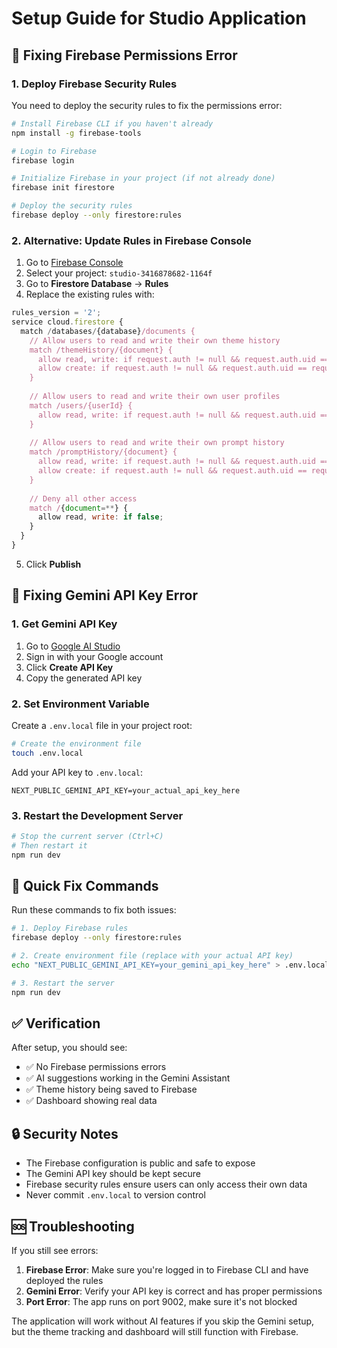 # Setup Guide for Studio Application

## 🔧 Fixing Firebase Permissions Error

### 1. Deploy Firebase Security Rules

You need to deploy the security rules to fix the permissions error:

```bash
# Install Firebase CLI if you haven't already
npm install -g firebase-tools

# Login to Firebase
firebase login

# Initialize Firebase in your project (if not already done)
firebase init firestore

# Deploy the security rules
firebase deploy --only firestore:rules
```

### 2. Alternative: Update Rules in Firebase Console

1. Go to [Firebase Console](https://console.firebase.google.com/)
2. Select your project: `studio-3416878682-1164f`
3. Go to **Firestore Database** → **Rules**
4. Replace the existing rules with:

```javascript
rules_version = '2';
service cloud.firestore {
  match /databases/{database}/documents {
    // Allow users to read and write their own theme history
    match /themeHistory/{document} {
      allow read, write: if request.auth != null && request.auth.uid == resource.data.userId;
      allow create: if request.auth != null && request.auth.uid == request.resource.data.userId;
    }
    
    // Allow users to read and write their own user profiles
    match /users/{userId} {
      allow read, write: if request.auth != null && request.auth.uid == userId;
    }
    
    // Allow users to read and write their own prompt history
    match /promptHistory/{document} {
      allow read, write: if request.auth != null && request.auth.uid == resource.data.userId;
      allow create: if request.auth != null && request.auth.uid == request.resource.data.userId;
    }
    
    // Deny all other access
    match /{document=**} {
      allow read, write: if false;
    }
  }
}
```

5. Click **Publish**

## 🤖 Fixing Gemini API Key Error

### 1. Get Gemini API Key

1. Go to [Google AI Studio](https://makersuite.google.com/app/apikey)
2. Sign in with your Google account
3. Click **Create API Key**
4. Copy the generated API key

### 2. Set Environment Variable

Create a `.env.local` file in your project root:

```bash
# Create the environment file
touch .env.local
```

Add your API key to `.env.local`:

```
NEXT_PUBLIC_GEMINI_API_KEY=your_actual_api_key_here
```

### 3. Restart the Development Server

```bash
# Stop the current server (Ctrl+C)
# Then restart it
npm run dev
```

## 🚀 Quick Fix Commands

Run these commands to fix both issues:

```bash
# 1. Deploy Firebase rules
firebase deploy --only firestore:rules

# 2. Create environment file (replace with your actual API key)
echo "NEXT_PUBLIC_GEMINI_API_KEY=your_gemini_api_key_here" > .env.local

# 3. Restart the server
npm run dev
```

## ✅ Verification

After setup, you should see:
- ✅ No Firebase permissions errors
- ✅ AI suggestions working in the Gemini Assistant
- ✅ Theme history being saved to Firebase
- ✅ Dashboard showing real data

## 🔒 Security Notes

- The Firebase configuration is public and safe to expose
- The Gemini API key should be kept secure
- Firebase security rules ensure users can only access their own data
- Never commit `.env.local` to version control

## 🆘 Troubleshooting

If you still see errors:

1. **Firebase Error**: Make sure you're logged in to Firebase CLI and have deployed the rules
2. **Gemini Error**: Verify your API key is correct and has proper permissions
3. **Port Error**: The app runs on port 9002, make sure it's not blocked

The application will work without AI features if you skip the Gemini setup, but the theme tracking and dashboard will still function with Firebase.
